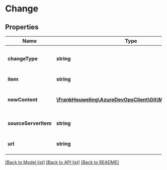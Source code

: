 # Change

## Properties
Name | Type | Description | Notes
------------ | ------------- | ------------- | -------------
**changeType** | **string** | The type of change that was made to the item. | [optional] 
**item** | **string** | Current version. | [optional] 
**newContent** | [**\FrankHouweling\AzureDevOpsClient\Git\Model\ItemContent**](ItemContent.md) | Content of the item after the change. | [optional] 
**sourceServerItem** | **string** | Path of the item on the server. | [optional] 
**url** | **string** | URL to retrieve the item. | [optional] 

[[Back to Model list]](../README.md#documentation-for-models) [[Back to API list]](../README.md#documentation-for-api-endpoints) [[Back to README]](../README.md)


